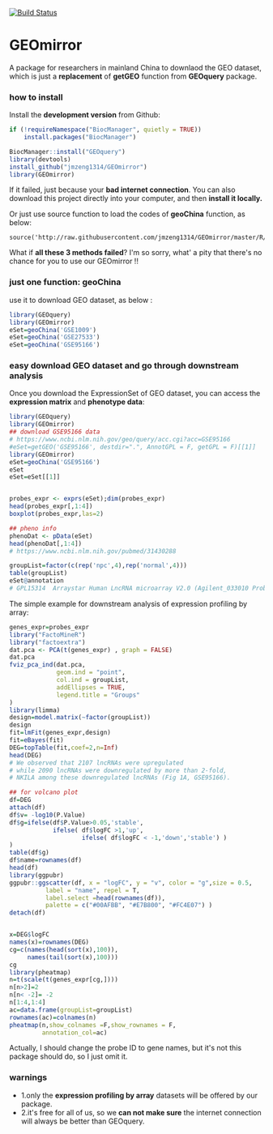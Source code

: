 [![Build Status](https://travis-ci.com/xiayh17/GEOmirror.svg?branch=master)](https://travis-ci.com/xiayh17/GEOmirror)

#  GEOmirror

A package for researchers in mainland China to downlaod the GEO dataset,  which is just a **replacement** of **getGEO** function from **GEOquery** package.

### how to install 

Install the **development version** from Github:

```r
if (!requireNamespace("BiocManager", quietly = TRUE))
    install.packages("BiocManager")

BiocManager::install("GEOquery")
library(devtools)
install_github("jmzeng1314/GEOmirror")
library(GEOmirror)
```

If it failed, just because your **bad internet connection**. You can also download this project directly into your computer, and then **install it locally.**

Or just use source function to load the codes of **geoChina** function, as below:

```
source('http://raw.githubusercontent.com/jmzeng1314/GEOmirror/master/R/geoChina.R') 
```

What if **all these 3 methods failed**? I'm so sorry, what' a pity that there's no chance for you to use our GEOmirror !!

### just one function: geoChina

 use it to download GEO dataset, as below :

```r
library(GEOquery)
library(GEOmirror)
eSet=geoChina('GSE1009') 
eSet=geoChina('GSE27533') 
eSet=geoChina('GSE95166') 
```

### easy download GEO dataset and go through downstream analysis

Once you download the ExpressionSet of GEO dataset, you can access the **expression matrix** and **phenotype data**: 

```r
library(GEOquery)
library(GEOmirror)
## download GSE95166 data
# https://www.ncbi.nlm.nih.gov/geo/query/acc.cgi?acc=GSE95166
#eSet=getGEO('GSE95166', destdir=".", AnnotGPL = F, getGPL = F)[[1]]
library(GEOmirror)
eSet=geoChina('GSE95166')
eSet
eSet=eSet[[1]]


probes_expr <- exprs(eSet);dim(probes_expr)
head(probes_expr[,1:4])
boxplot(probes_expr,las=2)

## pheno info
phenoDat <- pData(eSet)
head(phenoDat[,1:4])
# https://www.ncbi.nlm.nih.gov/pubmed/31430288

groupList=factor(c(rep('npc',4),rep('normal',4)))
table(groupList)
eSet@annotation
# GPL15314	Arraystar Human LncRNA microarray V2.0 (Agilent_033010 Probe Name version)

```

The simple example for downstream analysis of expression profiling by array:

```r
genes_expr=probes_expr
library("FactoMineR")
library("factoextra")
dat.pca <- PCA(t(genes_expr) , graph = FALSE)
dat.pca
fviz_pca_ind(dat.pca,
             geom.ind = "point",
             col.ind = groupList,
             addEllipses = TRUE,
             legend.title = "Groups"
)
library(limma)
design=model.matrix(~factor(groupList))
design
fit=lmFit(genes_expr,design)
fit=eBayes(fit)
DEG=topTable(fit,coef=2,n=Inf)
head(DEG)
# We observed that 2107 lncRNAs were upregulated
# while 2090 lncRNAs were downregulated by more than 2-fold,
# NKILA among these downregulated lncRNAs (Fig 1A, GSE95166).

## for volcano plot
df=DEG
attach(df)
df$v= -log10(P.Value)
df$g=ifelse(df$P.Value>0.05,'stable',
            ifelse( df$logFC >1,'up',
                    ifelse( df$logFC < -1,'down','stable') )
)
table(df$g)
df$name=rownames(df)
head(df)
library(ggpubr)
ggpubr::ggscatter(df, x = "logFC", y = "v", color = "g",size = 0.5,
          label = "name", repel = T,
          label.select =head(rownames(df)),
          palette = c("#00AFBB", "#E7B800", "#FC4E07") )
detach(df)


x=DEG$logFC
names(x)=rownames(DEG)
cg=c(names(head(sort(x),100)),
     names(tail(sort(x),100)))
cg
library(pheatmap)
n=t(scale(t(genes_expr[cg,])))
n[n>2]=2
n[n< -2]= -2
n[1:4,1:4]
ac=data.frame(groupList=groupList)
rownames(ac)=colnames(n)  
pheatmap(n,show_colnames =F,show_rownames = F,
         annotation_col=ac)
```

Actually, I should change the probe ID to gene names, but it's not this package should do, so I just omit it.

### warnings

- 1.only the **expression profiling by array** datasets will be offered by our package.
- 2.it's free for all of us, so we **can not make sure** the internet connection will always be better than GEOquery. 

